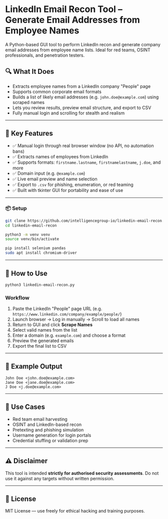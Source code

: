 # LinkedIn Email Recon Tool – Generate Email Addresses from Employee Names

A Python-based GUI tool to perform LinkedIn recon and generate company email addresses from employee name lists. Ideal for red teams, OSINT professionals, and penetration testers.

## 🔍 What It Does

- Extracts employee names from a LinkedIn company "People" page
- Supports common corporate email formats
- Builds a list of likely email addresses (e.g. `john.doe@example.com`) using scraped names
- Lets you review results, preview email structure, and export to CSV
- Fully manual login and scrolling for stealth and realism

---

## 🧩 Key Features

- ✅ Manual login through real browser window (no API, no automation bans)
- ✅ Extracts names of employees from LinkedIn
- ✅ Supports formats: `firstname.lastname`, `firstnamelastname`, `j.doe`, and more
- ✅ Domain input (e.g. `@example.com`)
- ✅ Live email preview and name selection
- ✅ Export to `.csv` for phishing, enumeration, or red teaming
- ✅ Built with tkinter GUI for portability and ease of use

---


### 📦 Setup

```bash
git clone https://github.com/intelligencegroup-io/linkedin-email-recon.git
cd linkedin-email-recon

python3 -m venv venv
source venv/bin/activate

pip install selenium pandas
sudo apt install chromium-driver
```

---

## 🚀 How to Use

```bash
python3 linkedin-email-recon.py
```

### Workflow

1. Paste the LinkedIn "People" page URL (e.g. `https://www.linkedin.com/company/example/people/`)
2. Launch browser → Log in manually → Scroll to load all names
3. Return to GUI and click **Scrape Names**
4. Select valid names from the list
5. Enter a domain (e.g. `example.com`) and choose a format
6. Preview the generated emails
7. Export the final list to CSV

---

## 📂 Example Output

```
John Doe <john.doe@example.com>
Jane Doe <jane.doe@example.com>
J Doe <j.doe@example.com>
```

---

## 🧠 Use Cases

- Red team email harvesting
- OSINT and LinkedIn-based recon
- Pretexting and phishing simulation
- Username generation for login portals
- Credential stuffing or validation prep

---

## ⚠ Disclaimer

This tool is intended **strictly for authorised security assessments**. Do not use it against any targets without written permission.

---

## 📄 License

MIT License — use freely for ethical hacking and training purposes.
